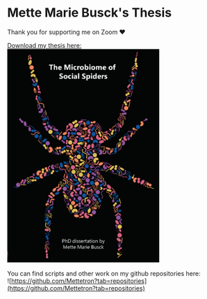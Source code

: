 # Mette Marie Busck's Thesis

Thank you for supporting me on Zoom ❤️

<a href="MMB_thesis.pdf">
Download my thesis here:<br />
<img src="cover.png" alt="Thesis" width="350" />
</a>

<br>

You can find scripts and other work on my github repositories here:<br>
![https://github.com/Mettetron?tab=repositories](https://github.com/Mettetron?tab=repositories)
